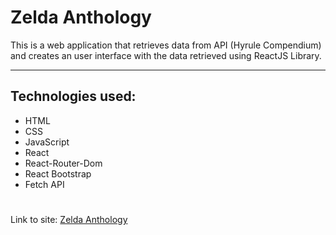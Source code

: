 # Zelda Anthology

This is a web application that retrieves data from API (Hyrule Compendium) and creates an user interface with the data retrieved using ReactJS Library.

***
## Technologies used:

- HTML 
- CSS
- JavaScript
- React
- React-Router-Dom
- React Bootstrap
- Fetch API
 #
Link to site: [Zelda Anthology](https://startling-medovik-38d214.netlify.app/)



